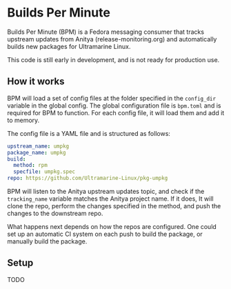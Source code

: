 # Builds Per Minute

Builds Per Minute (BPM) is a Fedora messaging consumer that tracks upstream updates from Anitya (release-monitoring.org) and automatically builds new packages for Ultramarine Linux.

This code is still early in development, and is not ready for production use.

## How it works

BPM will load a set of config files at the folder specified in the `config_dir` variable in the global config. The global configuration file is `bpm.toml` and is required for BPM to function. For each config file, it will load them and add it to memory.

The config file is a YAML file and is structured as follows:

```yaml
upstream_name: umpkg
package_name: umpkg
build:
  method: rpm
  specfile: umpkg.spec
repo: https://github.com/Ultramarine-Linux/pkg-umpkg
```

BPM will listen to the Anitya upstream updates topic, and check if the `tracking_name` variable matches the Anitya project name. If it does, It will clone the repo, perform the changes specified in the method, and push the changes to the downstream repo.

What happens next depends on how the repos are configured. One could set up an automatic CI system on each push to build the package, or manually build the package.

## Setup

TODO